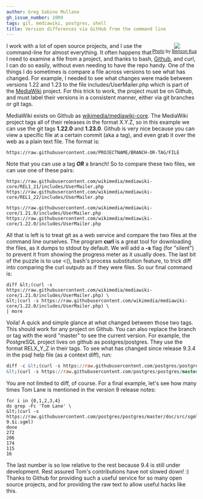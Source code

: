 ```yaml
---
author: Greg Sabino Mullane
gh_issue_number: 1009
tags: git, mediawiki, postgres, shell
title: Version differences via GitHub from the command line
---
```


<div class="separator" style="clear: both; float:right; text-align: center;"><a href="/blog/2014/07/09/version-differences-via-github-from/image-0.jpeg" imageanchor="1" style="clear: right; margin-bottom: 1em; margin-left: 1em;"><img border="0" src="/blog/2014/07/09/version-differences-via-github-from/image-0.jpeg"/></a><br/><small><a href="https://flic.kr/p/7pSEW1">Photo</a> by <a href="https://www.flickr.com/photos/bensonkua/">Benson Kua</a></small></div>

I work with a lot of open source projects, and I use the command-line for almost everything. It often happens that I need to examine a file from a project, and thanks to bash, [Github](https://github.com/), and curl, I can do so easily, without even needing to have the repo handy. One of the things I do sometimes is compare a file across versions to see what has changed. For example, I needed to see what changes were made between versions 1.22 and 1.23 to the file includes/UserMailer.php which is part of the [MediaWiki](https://www.mediawiki.org/wiki/MediaWiki) project. For this trick to work, the project must be on Github, and must label their versions in a consistent manner, either via git branches or git tags.

MediaWiki exists on Github as [wikimedia/mediawiki-core](https://github.com/wikimedia/mediawiki-core). The MediaWiki project tags all of their releases in the format X.Y.Z, so in this example we can use the git tags **1.22.0** and **1.23.0**. Github is very nice because you can view a specific file at a certain commit (aka a tag), and even grab it over the web as a plain text file. The format is:

```nohighlight
https://raw.githubusercontent.com/PROJECTNAME/BRANCH-OR-TAG/FILE
```

Note that you can use a tag ***OR*** a branch! So to compare these two files, we can use one of these pairs:

```nohighlight
https://raw.githubusercontent.com/wikimedia/mediawiki-core/REL1_21/includes/UserMailer.php
https://raw.githubusercontent.com/wikimedia/mediawiki-core/REL1_22/includes/UserMailer.php

https://raw.githubusercontent.com/wikimedia/mediawiki-core/1.21.0/includes/UserMailer.php
https://raw.githubusercontent.com/wikimedia/mediawiki-core/1.22.0/includes/UserMailer.php
```

All that is left is to treat git as a web service and compare the two files at the command line ourselves. The program **curl** is a great tool for downloading the files, as it dumps to stdout by default. We will add a **-s** flag (for "silent") to prevent it from showing the progress meter as it usually does. The last bit of the puzzle is to use <(), bash's process substitution feature, to trick diff into comparing the curl outputs as if they were files. So our final command is:

```nohighlight
diff &lt;(curl -s https://raw.githubusercontent.com/wikimedia/mediawiki-core/1.21.0/includes/UserMailer.php) \
&lt;(curl -s https://raw.githubusercontent.com/wikimedia/mediawiki-core/1.22.0/includes/UserMailer.php) \
| more
```

Voila! A quick and simple glance at what changed between those two tags. This should work for any project on Github. You can also replace the branch or tag with the word "master" to see the current version. For example, the PostgreSQL project lives on github as postgres/postgres. They use the format RELX_Y_Z in their tags. To see what has changed since release 9.3.4 in the psql help file (as a context diff), run:

```sql
diff -c &lt;(curl -s https://raw.githubusercontent.com/postgres/postgres/REL9_3_4/src/bin/psql/help.c) \
&lt;(curl -s https://raw.githubusercontent.com/postgres/postgres/master/src/bin/psql/help.c)
```

You are not limited to diff, of course. For a final example, let's see how many times Tom Lane is mentioned in the version 9 release notes:

```nohighlight
for i in {0,1,2,3,4}
do grep -Fc 'Tom Lane' \
&lt;(curl -s https://raw.githubusercontent.com/postgres/postgres/master/doc/src/sgml/release-9.$i.sgml)
done
272
206
174
115
16
```

The last number is so low relative to the rest because 9.4 is still under development. Rest assured Tom's contributions have not slowed down! :) Thanks to Github for providing such a useful service for so many open source projects, and for providing the raw text to allow useful hacks like this.

